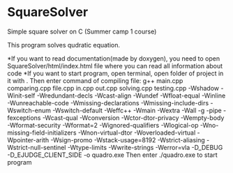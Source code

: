 # SquareSolver
Simple square solver on C (Summer camp 1 course)

This program solves qudratic equation.

*If you want to read documentation(made by doxygen), you need to open SquareSolver/html/index.html file where you can read all information about code
*If you want to start program, open terminal, open folder of project in it with <cd>. Then enter command of compiling file:
g++ main.cpp comparing.cpp file.cpp in.cpp out.cpp solving.cpp testing.cpp -Wshadow -Winit-self -Wredundant-decls -Wcast-align -Wundef -Wfloat-equal -Winline -Wunreachable-code -Wmissing-declarations -Wmissing-include-dirs -Wswitch-enum -Wswitch-default -Weffc++ -Wmain -Wextra -Wall -g -pipe -fexceptions -Wcast-qual -Wconversion -Wctor-dtor-privacy -Wempty-body -Wformat-security -Wformat=2 -Wignored-qualifiers -Wlogical-op -Wno-missing-field-initializers -Wnon-virtual-dtor -Woverloaded-virtual -Wpointer-arith -Wsign-promo -Wstack-usage=8192 -Wstrict-aliasing -Wstrict-null-sentinel -Wtype-limits -Wwrite-strings -Werror=vla -D_DEBUG -D_EJUDGE_CLIENT_SIDE -o quadro.exe
Then enter ./quadro.exe to start program
